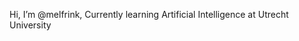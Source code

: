 Hi, I’m @melfrink,
Currently learning Artificial Intelligence at Utrecht University

<!---
melfrink/melfrink is a ✨ special ✨ repository because its `README.md` (this file) appears on your GitHub profile.
You can click the Preview link to take a look at your changes.
--->
